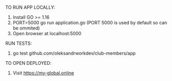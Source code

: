 TO RUN APP LOCALLY:

1. Install GO >= 1.16
2. PORT=5000 go run application.go (PORT 5000 is used by default so can be ommited)
3. Open browser at localhost:5000

RUN TESTS:
1. go test github.com/oleksandrworkdev/club-members/app

TO OPEN DEPLOYED:
1. Visit https://my-global.online
